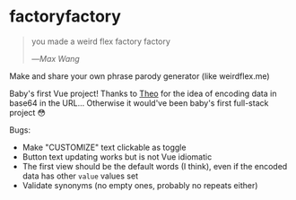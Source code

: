 # factoryfactory

> you made a weird flex factory factory
> 
> —_Max Wang_

Make and share your own phrase parody generator (like weirdflex.me)

Baby's first Vue project! Thanks to [Theo](https://tmb.sh/) for the idea of encoding data in base64 in the URL... Otherwise it would've been baby's first full-stack project 😳

Bugs:

- Make "CUSTOMIZE" text clickable as toggle
- Button text updating works but is not Vue idiomatic
- The first view should be the default words (I think), even if the encoded data has other `value` values set
- Validate synonyms (no empty ones, probably no repeats either)